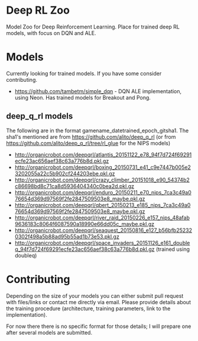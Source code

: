 # Deep RL Zoo
Model Zoo for Deep Reinforcement Learning. Place for trained deep RL models, with focus on DQN and ALE.

# Models
Currently looking for trained models. If you have some consider contributing.

* https://github.com/tambetm/simple_dqn - DQN ALE implementation, using Neon. Has trained models for Breakout and Pong.

## deep_q_rl models

The following are in the format gamename_datetrained_epoch_gitsha1. The sha1's mentioned are from https://github.com/alito/deep_q_rl (or from https://github.com/alito/deep_q_rl/tree/rl_glue for the NIPS models)

* http://organicrobot.com/deepqrl/atlantis_20151122_e78_94f7d724f69291ecfe23ac656aef38c63a776b8d.pkl.gz
* http://organicrobot.com/deepqrl/boxing_20150731_e41_c9e7447b005e23202055a22c5b902cf244203ebe.pkl.gz
* http://organicrobot.com/deepqrl/crazy_climber_20151018_e90_54374b2c86698bd8c71ca8d5936404340c0bea2d.pkl.gz
* http://organicrobot.com/deepqrl/enduro_20150211_e70_nips_7ca3c49a076654d369d97569f2fe2847509503e8_maybe.pkl.gz
* http://organicrobot.com/deepqrl/qbert_20150213_e185_nips_7ca3c49a076654d369d97569f2fe2847509503e8_maybe.pkl.gz
* http://organicrobot.com/deepqrl/river_raid_20150226_e157_nips_48afab9636183c8064f6087590a18990e66dd05c_maybe.pkl.gz
* http://organicrobot.com/deepqrl/seaquest_20150816_e127_b56bfb252320302f498a5b88ad95b55ad1b73e53.pkl.gz
* http://organicrobot.com/deepqrl/space_invaders_20151126_e161_doubleq_94f7d724f69291ecfe23ac656aef38c63a776b8d.pkl.gz (trained using doubleq)

# Contributing
Depending on the size of your models you can either submit pull request with files/links or contact me directly via email. Please provide details about the training procedure (architecture, training parameters, link to the implementation).

For now there there is no specific format for those details; I will prepare one after several models are submitted.
